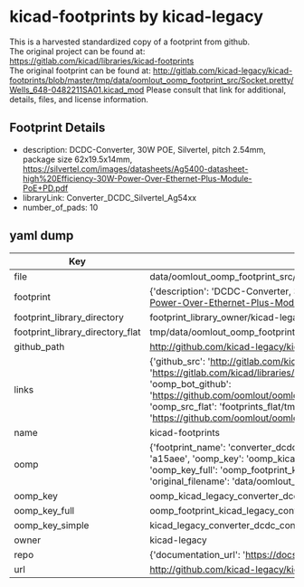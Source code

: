 # kicad-footprints by kicad-legacy  
This is a harvested standardized copy of a footprint from github.  
The original project can be found at:  
https://gitlab.com/kicad/libraries/kicad-footprints  
The original footprint can be found at:
http://gitlab.com/kicad-legacy/kicad-footprints/blob/master/tmp/data/oomlout_oomp_footprint_src/Socket.pretty/Wells_648-0482211SA01.kicad_mod
Please consult that link for additional, details, files, and license information.  
## Footprint Details
* description: DCDC-Converter, 30W POE, Silvertel, pitch 2.54mm, package size 62x19.5x14mm, https://silvertel.com/images/datasheets/Ag5400-datasheet-high%20Efficiency-30W-Power-Over-Ethernet-Plus-Module-PoE+PD.pdf  
* libraryLink: Converter_DCDC_Silvertel_Ag54xx  
* number_of_pads: 10  
## yaml dump  
| Key | Value |  
| --- | --- |  
| file | data/oomlout_oomp_footprint_src/kicad-footprints/Converter_DCDC.pretty/Converter_DCDC_Silvertel_Ag54xx.kicad_mod |  
| footprint | {'description': 'DCDC-Converter, 30W POE, Silvertel, pitch 2.54mm, package size 62x19.5x14mm, https://silvertel.com/images/datasheets/Ag5400-datasheet-high%20Efficiency-30W-Power-Over-Ethernet-Plus-Module-PoE+PD.pdf', 'libraryLink': 'Converter_DCDC_Silvertel_Ag54xx', 'number_of_pads': 10} |  
| footprint_library_directory | footprint_library_owner/kicad-legacy_kicad-footprints |  
| footprint_library_directory_flat | tmp/data/oomlout_oomp_footprint_src/footprints_flat/kicad_legacy_converter_dcdc_converter_dcdc_silvertel_ag54xx/working |  
| github_path | http://github.com/kicad-legacy/kicad-footprints/blob/master/tmp/data/oomlout_oomp_footprint_src/Converter_DCDC.pretty/Converter_DCDC_Silvertel_Ag54xx.kicad_mod |  
| links | {'github_src': 'http://gitlab.com/kicad-legacy/kicad-footprints/blob/master/tmp/data/oomlout_oomp_footprint_src/Socket.pretty/Wells_648-0482211SA01.kicad_mod', 'github_src_repo': 'https://gitlab.com/kicad/libraries/kicad-footprints', 'oomp_bot': 'tmp/data/oomlout_oomp_footprint_src/footprints/kicad_legacy_converter_dcdc_converter_dcdc_silvertel_ag54xx/working', 'oomp_bot_github': 'https://github.com/oomlout/oomlout_oomp_footprint_bot/tree/main/tmp/data/oomlout_oomp_footprint_src/footprints/kicad_legacy_converter_dcdc_converter_dcdc_silvertel_ag54xx/working', 'oomp_src_flat': 'footprints_flat/tmp/data/oomlout_oomp_footprint_src/footprints_flat/kicad_legacy_converter_dcdc_converter_dcdc_silvertel_ag54xx/working', 'oomp_src_flat_github': 'https://github.com/oomlout/oomlout_oomp_footprint_src/tree/main/tmp/data/oomlout_oomp_footprint_src/footprints_flat/kicad_legacy_converter_dcdc_converter_dcdc_silvertel_ag54xx/working'} |  
| name | kicad-footprints |  
| oomp | {'footprint_name': 'converter_dcdc_silvertel_ag54xx', 'library_name': 'converter_dcdc', 'md5': 'a15aeedd1b37e49fc2a3f0783e4061e3', 'md5_10': 'a15aeedd1b', 'md5_5': 'a15ae', 'md5_6': 'a15aee', 'oomp_key': 'oomp_kicad_legacy_converter_dcdc_converter_dcdc_silvertel_ag54xx', 'oomp_key_extra': 'oomp_footprint_kicad_legacy_converter_dcdc_converter_dcdc_silvertel_ag54xx', 'oomp_key_full': 'oomp_footprint_kicad_legacy_converter_dcdc_converter_dcdc_silvertel_ag54xx_a15aee', 'oomp_key_simple': 'kicad_legacy_converter_dcdc_converter_dcdc_silvertel_ag54xx', 'original_filename': 'data/oomlout_oomp_footprint_src/kicad-footprints/Converter_DCDC.pretty/Converter_DCDC_Silvertel_Ag54xx.kicad_mod', 'owner_name': 'kicad_legacy'} |  
| oomp_key | oomp_kicad_legacy_converter_dcdc_converter_dcdc_silvertel_ag54xx |  
| oomp_key_full | oomp_footprint_kicad_legacy_converter_dcdc_converter_dcdc_silvertel_ag54xx |  
| oomp_key_simple | kicad_legacy_converter_dcdc_converter_dcdc_silvertel_ag54xx |  
| owner | kicad-legacy |  
| repo | {'documentation_url': 'https://docs.github.com/rest/repos/repos#get-a-repository', 'message': 'Not Found'} |  
| url | http://github.com/kicad-legacy/kicad-footprints |  

